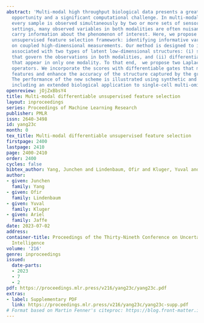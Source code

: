 ```yaml
---
abstract: 'Multi-modal high throughput biological data presents a great scientific
  opportunity and a significant computational challenge. In multi-modal measurements,
  every sample is observed simultaneously by two or more sets of sensors. In such
  settings, many observed variables in both modalities are often nuisance and do not
  carry information about the phenomenon of interest. Here, we propose a multi-modal
  unsupervised feature selection framework: identifying informative variables based
  on coupled high-dimensional measurements. Our method is designed to identify features
  associated with two types of latent low-dimensional structures: (i) shared structures
  that govern the observations in both modalities, and (ii) differential structures
  that appear in only one modality. To that end,  we propose two Laplacian-based scoring
  operators. We incorporate the scores with differentiable gates that mask nuisance
  features and enhance the accuracy of the structure captured by the graph Laplacian.
  The performance of the new scheme is illustrated using synthetic and real datasets,
  including an extended biological application to single-cell multi-omics.'
openreview: jOjZxBbsY4
title: Multi-modal differentiable unsupervised feature selection
layout: inproceedings
series: Proceedings of Machine Learning Research
publisher: PMLR
issn: 2640-3498
id: yang23c
month: 0
tex_title: Multi-modal differentiable unsupervised feature selection
firstpage: 2400
lastpage: 2410
page: 2400-2410
order: 2400
cycles: false
bibtex_author: Yang, Junchen and Lindenbaum, Ofir and Kluger, Yuval and Jaffe, Ariel
author:
- given: Junchen
  family: Yang
- given: Ofir
  family: Lindenbaum
- given: Yuval
  family: Kluger
- given: Ariel
  family: Jaffe
date: 2023-07-02
address:
container-title: Proceedings of the Thirty-Nineth Conference on Uncertainty in Artificial
  Intelligence
volume: '216'
genre: inproceedings
issued:
  date-parts:
  - 2023
  - 7
  - 2
pdf: https://proceedings.mlr.press/v216/yang23c/yang23c.pdf
extras:
- label: Supplementary PDF
  link: https://proceedings.mlr.press/v216/yang23c/yang23c-supp.pdf
# Format based on Martin Fenner's citeproc: https://blog.front-matter.io/posts/citeproc-yaml-for-bibliographies/
---
```

